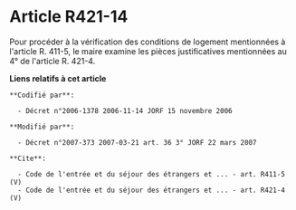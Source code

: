 # Article R421-14

Pour procéder à la vérification des conditions de logement mentionnées à l'article R. 411-5, le maire examine les pièces
justificatives mentionnées au 4° de l'article R. 421-4.

**Liens relatifs à cet article**

	**Codifié par**:

	  - Décret n°2006-1378 2006-11-14 JORF 15 novembre 2006

	**Modifié par**:

	  - Décret n°2007-373 2007-03-21 art. 36 3° JORF 22 mars 2007

	**Cite**:

	  - Code de l'entrée et du séjour des étrangers et ... - art. R411-5 (V)
	  - Code de l'entrée et du séjour des étrangers et ... - art. R421-4 (V)
